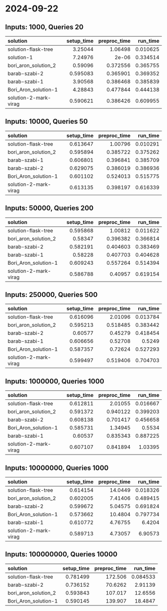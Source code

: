 # 2024-09-22

## Inputs: 1000, Queries 20

| solution              |   setup_time |   preproc_time |   run_time |
|:----------------------|-------------:|---------------:|-----------:|
| solution-flask-tree   |     3.25044  |       1.06498  |   0.010625 |
| solution-1            |     7.24976  |       2e-06    |   0.334514 |
| bori_aron_solution_2  |     0.59096  |       0.372556 |   0.365755 |
| barab-szabi-2         |     0.595083 |       0.365901 |   0.369352 |
| barab-szabi-1         |     3.90568  |       0.386468 |   0.385839 |
| Bori_Aron_solution-1  |     4.28843  |       0.477844 |   0.444138 |
| solution-2-mark-virag |     0.590621 |       0.386426 |   0.609955 |

## Inputs: 10000, Queries 50

| solution              |   setup_time |   preproc_time |   run_time |
|:----------------------|-------------:|---------------:|-----------:|
| solution-flask-tree   |     0.613647 |       1.00796  |   0.010291 |
| bori_aron_solution_2  |     0.595894 |       0.385722 |   0.375262 |
| barab-szabi-1         |     0.606801 |       0.396841 |   0.385709 |
| barab-szabi-2         |     0.629075 |       0.386019 |   0.386936 |
| Bori_Aron_solution-1  |     0.601102 |       0.524013 |   0.515775 |
| solution-2-mark-virag |     0.613135 |       0.398197 |   0.616339 |

## Inputs: 50000, Queries 200

| solution              |   setup_time |   preproc_time |   run_time |
|:----------------------|-------------:|---------------:|-----------:|
| solution-flask-tree   |     0.595868 |       1.00812  |   0.011622 |
| bori_aron_solution_2  |     0.58347  |       0.396382 |   0.366814 |
| barab-szabi-2         |     0.582191 |       0.404603 |   0.383469 |
| barab-szabi-1         |     0.58228  |       0.407703 |   0.404628 |
| Bori_Aron_solution-1  |     0.609243 |       0.557264 |   0.514394 |
| solution-2-mark-virag |     0.586788 |       0.40957  |   0.619154 |

## Inputs: 250000, Queries 500

| solution              |   setup_time |   preproc_time |   run_time |
|:----------------------|-------------:|---------------:|-----------:|
| solution-flask-tree   |     0.616096 |       2.01096  |   0.013784 |
| bori_aron_solution_2  |     0.595213 |       0.518485 |   0.383442 |
| barab-szabi-2         |     0.60577  |       0.45279  |   0.418454 |
| barab-szabi-1         |     0.606656 |       0.52708  |   0.5249   |
| Bori_Aron_solution-1  |     0.587357 |       0.72624  |   0.527293 |
| solution-2-mark-virag |     0.599497 |       0.519406 |   0.704703 |

## Inputs: 1000000, Queries 1000

| solution              |   setup_time |   preproc_time |   run_time |
|:----------------------|-------------:|---------------:|-----------:|
| solution-flask-tree   |     0.612811 |       2.01055  |   0.016667 |
| bori_aron_solution_2  |     0.591372 |       0.940122 |   0.399203 |
| barab-szabi-2         |     0.608138 |       0.701417 |   0.456658 |
| Bori_Aron_solution-1  |     0.585731 |       1.34945  |   0.5534   |
| barab-szabi-1         |     0.60537  |       0.835343 |   0.887225 |
| solution-2-mark-virag |     0.607107 |       0.841894 |   1.03395  |

## Inputs: 10000000, Queries 1000

| solution              |   setup_time |   preproc_time |   run_time |
|:----------------------|-------------:|---------------:|-----------:|
| solution-flask-tree   |     0.614154 |       14.0449  |   0.018326 |
| bori_aron_solution_2  |     0.602005 |        7.41406 |   0.489415 |
| barab-szabi-2         |     0.599672 |        5.04575 |   0.691824 |
| Bori_Aron_solution-1  |     0.573662 |       10.4804  |   0.797734 |
| barab-szabi-1         |     0.610772 |        4.76755 |   6.4204   |
| solution-2-mark-virag |     0.589713 |        4.73057 |   6.90573  |

## Inputs: 100000000, Queries 10000

| solution             |   setup_time |   preproc_time |   run_time |
|:---------------------|-------------:|---------------:|-----------:|
| solution-flask-tree  |     0.781499 |       172.506  |   0.084533 |
| barab-szabi-2        |     0.736152 |        70.6262 |   2.91139  |
| bori_aron_solution_2 |     0.593843 |       107.017  |  12.6556   |
| Bori_Aron_solution-1 |     0.590145 |       139.907  |  18.4847   |